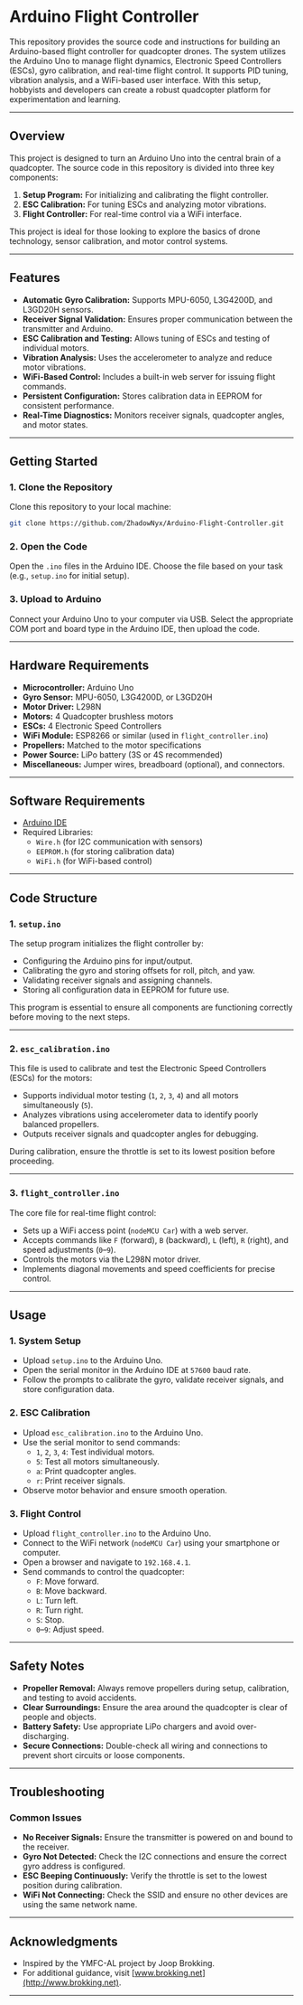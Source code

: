 # Arduino Flight Controller

This repository provides the source code and instructions for building an Arduino-based flight controller for quadcopter drones. The system utilizes the Arduino Uno to manage flight dynamics, Electronic Speed Controllers (ESCs), gyro calibration, and real-time flight control. It supports PID tuning, vibration analysis, and a WiFi-based user interface. With this setup, hobbyists and developers can create a robust quadcopter platform for experimentation and learning.

---

## Overview

This project is designed to turn an Arduino Uno into the central brain of a quadcopter. The source code in this repository is divided into three key components:
1. **Setup Program:** For initializing and calibrating the flight controller.
2. **ESC Calibration:** For tuning ESCs and analyzing motor vibrations.
3. **Flight Controller:** For real-time control via a WiFi interface.

This project is ideal for those looking to explore the basics of drone technology, sensor calibration, and motor control systems.

---

## Features

- **Automatic Gyro Calibration:** Supports MPU-6050, L3G4200D, and L3GD20H sensors.
- **Receiver Signal Validation:** Ensures proper communication between the transmitter and Arduino.
- **ESC Calibration and Testing:** Allows tuning of ESCs and testing of individual motors.
- **Vibration Analysis:** Uses the accelerometer to analyze and reduce motor vibrations.
- **WiFi-Based Control:** Includes a built-in web server for issuing flight commands.
- **Persistent Configuration:** Stores calibration data in EEPROM for consistent performance.
- **Real-Time Diagnostics:** Monitors receiver signals, quadcopter angles, and motor states.

---

## Getting Started

### 1. Clone the Repository
Clone this repository to your local machine:
```bash
git clone https://github.com/ZhadowNyx/Arduino-Flight-Controller.git
```

### 2. Open the Code
Open the `.ino` files in the Arduino IDE. Choose the file based on your task (e.g., `setup.ino` for initial setup).

### 3. Upload to Arduino
Connect your Arduino Uno to your computer via USB. Select the appropriate COM port and board type in the Arduino IDE, then upload the code.

---

## Hardware Requirements

- **Microcontroller:** Arduino Uno
- **Gyro Sensor:** MPU-6050, L3G4200D, or L3GD20H
- **Motor Driver:** L298N
- **Motors:** 4 Quadcopter brushless motors
- **ESCs:** 4 Electronic Speed Controllers
- **WiFi Module:** ESP8266 or similar (used in `flight_controller.ino`)
- **Propellers:** Matched to the motor specifications
- **Power Source:** LiPo battery (3S or 4S recommended)
- **Miscellaneous:** Jumper wires, breadboard (optional), and connectors.

---

## Software Requirements

- [Arduino IDE](https://www.arduino.cc/en/software)
- Required Libraries:
  - `Wire.h` (for I2C communication with sensors)
  - `EEPROM.h` (for storing calibration data)
  - `WiFi.h` (for WiFi-based control)

---

## Code Structure

### 1. `setup.ino`
The setup program initializes the flight controller by:
- Configuring the Arduino pins for input/output.
- Calibrating the gyro and storing offsets for roll, pitch, and yaw.
- Validating receiver signals and assigning channels.
- Storing all configuration data in EEPROM for future use.

This program is essential to ensure all components are functioning correctly before moving to the next steps.

---

### 2. `esc_calibration.ino`
This file is used to calibrate and test the Electronic Speed Controllers (ESCs) for the motors:
- Supports individual motor testing (`1`, `2`, `3`, `4`) and all motors simultaneously (`5`).
- Analyzes vibrations using accelerometer data to identify poorly balanced propellers.
- Outputs receiver signals and quadcopter angles for debugging.

During calibration, ensure the throttle is set to its lowest position before proceeding.

---

### 3. `flight_controller.ino`
The core file for real-time flight control:
- Sets up a WiFi access point (`nodeMCU Car`) with a web server.
- Accepts commands like `F` (forward), `B` (backward), `L` (left), `R` (right), and speed adjustments (`0`–`9`).
- Controls the motors via the L298N motor driver.
- Implements diagonal movements and speed coefficients for precise control.

---

## Usage

### 1. System Setup
- Upload `setup.ino` to the Arduino Uno.
- Open the serial monitor in the Arduino IDE at `57600` baud rate.
- Follow the prompts to calibrate the gyro, validate receiver signals, and store configuration data.

### 2. ESC Calibration
- Upload `esc_calibration.ino` to the Arduino Uno.
- Use the serial monitor to send commands:
  - `1`, `2`, `3`, `4`: Test individual motors.
  - `5`: Test all motors simultaneously.
  - `a`: Print quadcopter angles.
  - `r`: Print receiver signals.
- Observe motor behavior and ensure smooth operation.

### 3. Flight Control
- Upload `flight_controller.ino` to the Arduino Uno.
- Connect to the WiFi network (`nodeMCU Car`) using your smartphone or computer.
- Open a browser and navigate to `192.168.4.1`.
- Send commands to control the quadcopter:
  - `F`: Move forward.
  - `B`: Move backward.
  - `L`: Turn left.
  - `R`: Turn right.
  - `S`: Stop.
  - `0`–`9`: Adjust speed.

---

## Safety Notes

- **Propeller Removal:** Always remove propellers during setup, calibration, and testing to avoid accidents.
- **Clear Surroundings:** Ensure the area around the quadcopter is clear of people and objects.
- **Battery Safety:** Use appropriate LiPo chargers and avoid over-discharging.
- **Secure Connections:** Double-check all wiring and connections to prevent short circuits or loose components.

---

## Troubleshooting

### Common Issues
- **No Receiver Signals:** Ensure the transmitter is powered on and bound to the receiver.
- **Gyro Not Detected:** Check the I2C connections and ensure the correct gyro address is configured.
- **ESC Beeping Continuously:** Verify the throttle is set to the lowest position during calibration.
- **WiFi Not Connecting:** Check the SSID and ensure no other devices are using the same network name.

---

## Acknowledgments

- Inspired by the YMFC-AL project by Joop Brokking.
- For additional guidance, visit [www.brokking.net](http://www.brokking.net).

---
